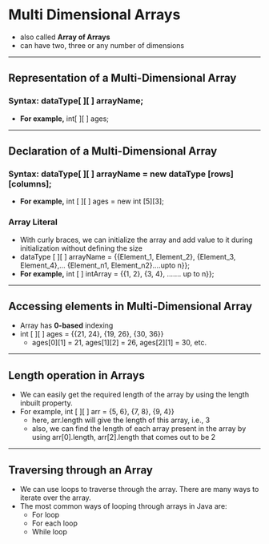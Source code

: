 # Multi Dimensional Arrays
- also called **Array of Arrays**
- can have two, three or any number of dimensions

---

## Representation of a Multi-Dimensional Array

### Syntax: dataType[ ][ ] arrayName;
- **For example,** int[ ][ ] ages;

---

## Declaration of a Multi-Dimensional Array

### Syntax: dataType[ ][ ] arrayName = new dataType [rows][columns];
- **For example,** int [ ][ ] ages = new int [5][3];

### Array Literal
- With curly braces, we can initialize the array and add value to it during initialization without defining the size
- dataType [ ][ ] arrayName = {{Element_1, Element_2}, {Element_3, Element_4},... {Element_n1, Element_n2}....upto n}};
- **For example,** int [ ] intArray = {{1, 2}, {3, 4}, ....... up to n}};

---

## Accessing elements in Multi-Dimensional Array
- Array has **0-based** indexing
- int [ ][ ] ages = {{21, 24}, {19, 26}, {30, 36}}
    - ages[0][1] = 21, ages[1][2] = 26, ages[2][1] = 30, etc.

---

## Length operation in Arrays
- We can easily get the required length of the array by using the length inbuilt property.
- For example, int [ ][ ] arr = {5, 6}, {7, 8}, {9, 4}}
  - here, arr.length will give the length of this array, i.e., 3
  - also, we can find the length of each array present in the array by using arr[0].length, arr[2].length that comes out to be 2

---

## Traversing through an Array
- We can use loops to traverse through the array. There are many ways to iterate over the array.
- The most common ways of looping through arrays in Java are:
  - For loop
  - For each loop
  - While loop
